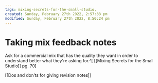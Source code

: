 ```yaml
---
tags: mixing-secrets-for-the-small-studio, 
created: Sunday, February 27th 2022, 2:57:33 pm
modified: Sunday, February 27th 2022, 8:50:24 pm
---
```


# Taking mix feedback notes
Ask for a commercial mix that has the quality they want in order to understand better what they're asking for.^[ [[Mixing Secrets for the Small Studio]] pg. 70]

[[Dos and don'ts for giving revision notes]]